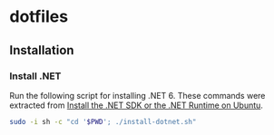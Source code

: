 # dotfiles

## Installation

### Install .NET

Run the following script for installing .NET 6. These commands were extracted from [Install the .NET SDK or the .NET Runtime on Ubuntu](https://docs.microsoft.com/en-us/dotnet/core/install/linux-ubuntu).

```sh
sudo -i sh -c "cd '$PWD'; ./install-dotnet.sh"
```
